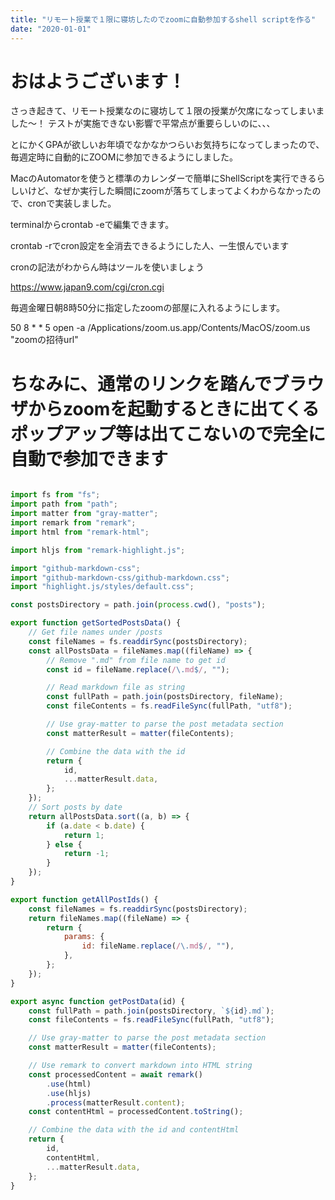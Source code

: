 ```yaml
---
title: "リモート授業で１限に寝坊したのでzoomに自動参加するshell scriptを作る"
date: "2020-01-01"
---
```

# おはようございます！

さっき起きて、リモート授業なのに寝坊して１限の授業が欠席になってしまいました〜！
テストが実施できない影響で平常点が重要らしいのに、、、

とにかくGPAが欲しいお年頃でなかなかつらいお気持ちになってしまったので、毎週定時に自動的にZOOMに参加できるようにしました。

MacのAutomatorを使うと標準のカレンダーで簡単にShellScriptを実行できるらしいけど、なぜか実行した瞬間にzoomが落ちてしまってよくわからなかったので、cronで実装しました。

terminalからcrontab -eで編集できます。

crontab -rでcron設定を全消去できるようにした人、一生恨んでいます

cronの記法がわからん時はツールを使いましょう

 

https://www.japan9.com/cgi/cron.cgi

 毎週金曜日朝8時50分に指定したzoomの部屋に入れるようにします。

50 8 * * 5 open -a /Applications/zoom.us.app/Contents/MacOS/zoom.us "zoomの招待url"
 

 

# ちなみに、通常のリンクを踏んでブラウザからzoomを起動するときに出てくるポップアップ等は出てこないので完全に自動で参加できます

```javascript

import fs from "fs";
import path from "path";
import matter from "gray-matter";
import remark from "remark";
import html from "remark-html";

import hljs from "remark-highlight.js";

import "github-markdown-css";
import "github-markdown-css/github-markdown.css";
import "highlight.js/styles/default.css";

const postsDirectory = path.join(process.cwd(), "posts");

export function getSortedPostsData() {
    // Get file names under /posts
    const fileNames = fs.readdirSync(postsDirectory);
    const allPostsData = fileNames.map((fileName) => {
        // Remove ".md" from file name to get id
        const id = fileName.replace(/\.md$/, "");

        // Read markdown file as string
        const fullPath = path.join(postsDirectory, fileName);
        const fileContents = fs.readFileSync(fullPath, "utf8");

        // Use gray-matter to parse the post metadata section
        const matterResult = matter(fileContents);

        // Combine the data with the id
        return {
            id,
            ...matterResult.data,
        };
    });
    // Sort posts by date
    return allPostsData.sort((a, b) => {
        if (a.date < b.date) {
            return 1;
        } else {
            return -1;
        }
    });
}

export function getAllPostIds() {
    const fileNames = fs.readdirSync(postsDirectory);
    return fileNames.map((fileName) => {
        return {
            params: {
                id: fileName.replace(/\.md$/, ""),
            },
        };
    });
}

export async function getPostData(id) {
    const fullPath = path.join(postsDirectory, `${id}.md`);
    const fileContents = fs.readFileSync(fullPath, "utf8");

    // Use gray-matter to parse the post metadata section
    const matterResult = matter(fileContents);

    // Use remark to convert markdown into HTML string
    const processedContent = await remark()
        .use(html)
        .use(hljs)
        .process(matterResult.content);
    const contentHtml = processedContent.toString();

    // Combine the data with the id and contentHtml
    return {
        id,
        contentHtml,
        ...matterResult.data,
    };
}

```
